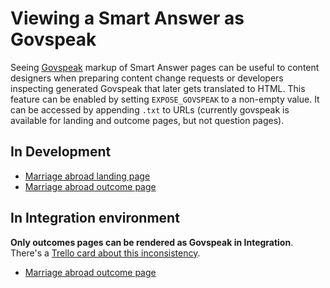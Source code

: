 # Viewing a Smart Answer as Govspeak

Seeing [Govspeak](https://github.com/alphagov/govspeak) markup of Smart Answer pages can be useful to content designers when preparing content change requests or developers inspecting generated Govspeak that later gets translated to HTML. This feature can be enabled by setting `EXPOSE_GOVSPEAK` to a non-empty value. It can be accessed by appending `.txt` to URLs (currently govspeak is available for landing and outcome pages, but not question pages).

## In Development

* [Marriage abroad landing page](http://smartanswers.dev.gov.uk/marriage-abroad.txt)
* [Marriage abroad outcome page](http://smartanswers.dev.gov.uk/marriage-abroad/y/afghanistan/uk/partner_other/opposite_sex.txt)

## In Integration environment

**Only outcomes pages can be rendered as Govspeak in Integration**. There's a [Trello card about this inconsistency](https://trello.com/c/qd5C7qDn/165-allow-landing-pages-to-be-rendered-as-govspeak-in-preview).

* [Marriage abroad outcome page](https://www-origin.integration.publishing.service.gov.uk/marriage-abroad/y/afghanistan/uk/partner_other/opposite_sex.txt)
